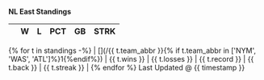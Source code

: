 **NL East Standings**

|        | W | L | PCT | GB | STRK |
| :---: |:---: | :---: | :---: | :---: | :---: |
{% for t in standings -%}
| [](/{{ t.team_abbr }}{% if t.team_abbr in ['NYM', 'WAS', 'ATL']%}1{%endif%}) | {{ t.wins }} | {{ t.losses }} | {{ t.record }} | {{ t.back }} | {{ t.streak }} |
{% endfor %}
Last Updated @ {{ timestamp }}
